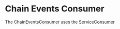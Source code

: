 # Chain Events Consumer

The ChainEventsConsumer uses the [ServiceConsumer](../../../common-common/src/ServiceConsumer.ts)

